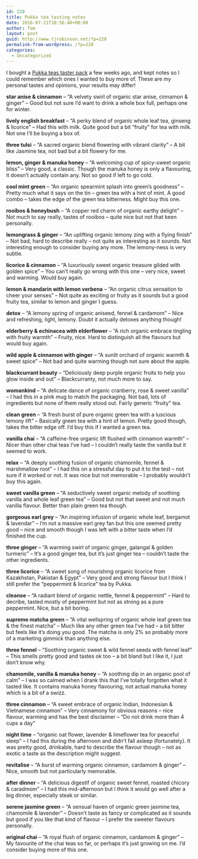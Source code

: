 ```yaml
---
id: 228
title: Pukka tea tasting notes
date: 2016-07-21T10:56:40+00:00
author: Tom
layout: post
guid: http://www.tjrobinson.net/?p=228
permalink-from-wordpress: /?p=228
categories:
  - Uncategorized
---
```

I bought a [Pukka teas taster pack](https://www.amazon.co.uk/Pukka-Herbal-Organic-Tea-Sachets/dp/B014V9D7U0/ref=sr_1_1_a_it?ie=UTF8&qid=1470060271&sr=8-1&keywords=pukka+selection) a few weeks ago, and kept notes so I could remember which ones I wanted to buy more of. These are my personal tastes and opinions, your results may differ!

**star anise & cinnamon** &#8211; &#8220;A velvety swirl of organic star anise, cinnamon & ginger&#8221; &#8211; Good but not sure I&#8217;d want to drink a whole box full, perhaps one for winter.

**lively english breakfast** &#8211; &#8220;A perky blend of organic whole leaf tea, ginseng & licorice&#8221; &#8211; Had this with milk. Quite good but a bit &#8220;fruity&#8221; for tea with milk. Not one I&#8217;ll be buying a box of.

**three tulsi** &#8211; &#8220;A sacred organic blend flowering with vibrant clarity&#8221; &#8211; A bit like Jasmine tea, not bad but a bit flowery for me.

**lemon, ginger & manuka honey** &#8211; &#8220;A welcoming cup of spicy-sweet organic bliss&#8221; &#8211; Very good, a classic. Though the manuka honey is only a flavouring, it doesn&#8217;t actually contain any. Not so good if left to go cold.

**cool mint green** &#8211; &#8220;An organic spearmint splash into green&#8217;s goodness&#8221; &#8211; Pretty much what it says on the tin &#8211; green tea with a hint of mint. A good combo &#8211; takes the edge of the green tea bitterness. Might buy this one.

**rooibos & honeybush** &#8211; &#8220;A copper red charm of organic earthy delight&#8221; &#8211; Not much to say really, tastes of rooibos &#8211; quite nice but not that keen personally.

**lemongrass & ginger** &#8211; &#8220;An uplifting organic lemony zing with a flying finish&#8221; &#8211; Not bad, hard to describe really &#8211; not quite as interesting as it sounds. Not interesting enough to consider buying any more. The lemony-ness is very subtle.

**licorice & cinnamon** &#8211; &#8220;A luxuriously sweet organic treasure gilded with golden spice&#8221; &#8211; You can&#8217;t really go wrong with this one &#8211; very nice, sweet and warming. Would buy again.

**lemon & mandarin with lemon verbena** &#8211; &#8220;An organic citrus sensation to cheer your senses&#8221; &#8211; Not quite as exciting or fruity as it sounds but a good fruity tea, similar to lemon and ginger I guess.

**detox** &#8211; &#8220;A lemony spring of organic aniseed, fennel & cardamom&#8221; &#8211; Nice and refreshing, light, lemony. Doubt it actually detoxes anything though!

**elderberry & echinacea with elderflower** &#8211; &#8220;A rich organic embrace tingling with fruity warmth&#8221; &#8211; Fruity, nice. Hard to distinguish all the flavours but would buy again.

**wild apple & cinnamon with ginger** &#8211; &#8220;A sunlit orchard of organic warmth & sweet spice&#8221; &#8211; Not bad and quite warming though not sure about the apple.

**blackcurrant beauty** &#8211; &#8220;Deliciously deep purple organic fruits to help you glow inside and out&#8221; &#8211; Blackcurranty, not much more to say.

**womankind** &#8211; &#8220;A delicate dance of organic cranberry, rose & sweet vanilla&#8221; &#8211; I had this in a pink mug to match the packaging. Not bad, lots of ingredients but none of them really stood out. Fairly generic &#8220;fruity&#8221; tea.

**clean green** &#8211; &#8220;A fresh burst of pure organic green tea with a luscious lemony lift&#8221; &#8211; Basically green tea with a hint of lemon. Pretty good though, takes the bitter edge off. I&#8217;d buy this if I wanted a green tea.

**vanilla chai** &#8211; &#8220;A caffeine-free organic lift flushed with cinnamon warmth&#8221; &#8211; Nicer than other chai teas I&#8217;ve had &#8211; I couldn&#8217;t really taste the vanilla but it seemed to work.

**relax** &#8211; &#8220;A deeply soothing fusion of organic chamomile, fennel & marshmallow root&#8221; &#8211; I had this on a stressful day to put it to the test &#8211; not sure if it worked or not. It was nice but not memorable &#8211; I probably wouldn&#8217;t buy this again.

**sweet vanilla green** &#8211; &#8220;A seductively sweet organic melody of soothing vanilla and whole leaf green tea&#8221; &#8211; Good but not that sweet and not much vanilla flavour. Better than plain green tea though.

**gorgeous earl grey** &#8211; &#8220;An inspiring infusion of organic whole leaf, bergamot & lavendar&#8221; &#8211; I&#8217;m not a massive earl grey fan but this one seemed pretty good &#8211; nice and smooth though I was left with a bitter taste when I&#8217;d finished the cup.

**three ginger** &#8211; &#8220;A warming swirl of organic ginger, galangal & golden turmeric&#8221; &#8211; It&#8217;s a good ginger tea, but it&#8217;s just ginger tea &#8211; couldn&#8217;t taste the other ingredients.

**three licorice** &#8211; &#8220;A sweet song of nourishing organic licorice from Kazakhstan, Pakistan & Egypt&#8221; &#8211; Very good and strong flavour but I think I still prefer the &#8220;peppermint & licorice&#8221; tea by Pukka.

**cleanse** &#8211; &#8220;A radiant blend of organic nettle, fennel & peppermint&#8221; &#8211; Hard to decribe, tasted mostly of peppermint but not as strong as a pure peppermint. Nice, but a bit boring.

**supreme matcha green** &#8211; &#8220;A vital wellspring of organic whole leaf green tea & the finest matcha&#8221; &#8211; Much like any other green tea I&#8217;ve had &#8211; a bit bitter but feels like it&#8217;s doing you good. The matcha is only 2% so probably more of a marketing gimmick than anything else.

**three fennel** &#8211; &#8220;Soothing organic sweet & wild fennel seeds with fennel leaf&#8221; &#8211; This smells pretty good and tastes ok too &#8211; a bit bland but I like it, I just don&#8217;t know why.

**chamomile, vanilla & manuka honey** &#8211; &#8220;A soothing dip in an organic pool of calm&#8221; &#8211; I was so calmed when I drank this that I&#8217;ve totally forgotten what it tasted like. It contains manuka honey flavouring, not actual manuka honey which is a bit of a swizz.

**three cinnamon** &#8211; &#8220;A sweet embrace of organic Indian, Indonesian & Vietnamese cinnamon&#8221; &#8211; Very cinnamony for obvious reasons &#8211; nice flavour, warming and has the best disclaimer &#8211; &#8220;Do not drink more than 4 cups a day&#8221;

**night time** &#8211; &#8220;organic oat flower, lavender & limeflower tea for peaceful sleep&#8221; &#8211; I had this during the afternoon and didn&#8217;t fall asleep (fortunately). It was pretty good, drinkable, hard to describe the flavour though &#8211; not as exotic a taste as the description might suggest.

**revitalise** &#8211; &#8220;A burst of warming organic cinnamon, cardamom & ginger&#8221; &#8211; Nice, smooth but not particularly memorable.

**after dinner** &#8211; &#8220;A delicious digestif of organic sweet fennel, roasted chicory & caradmom&#8221; &#8211; I had this mid-afternoon but I think it would go well after a big dinner, especially steak or similar.

**serene jasmine green** &#8211; &#8220;A sensual haven of organic green jasmine tea, chamomile & lavender&#8221; &#8211; Doesn&#8217;t taste as fancy or complicated as it sounds but good if you like that kind of flavour &#8211; I prefer the sweeter flavours personally.

**original chai** &#8211; &#8220;A royal flush of organic cinnamon, cardamom & ginger&#8221; &#8211; My favourite of the chai teas so far, or perhaps it&#8217;s just growing on me. I&#8217;d consider buying more of this one.